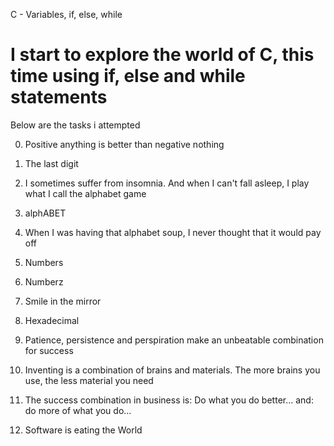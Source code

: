 C - Variables, if, else, while

# I start to explore the world of C, this time using if, else and while statements

Below are the tasks i attempted

0. Positive anything is better than negative nothing

1. The last digit

2. I sometimes suffer from insomnia. And when I can't fall asleep, I play what I call the alphabet game

3. alphABET

4. When I was having that alphabet soup, I never thought that it would pay off

5. Numbers

6. Numberz

7. Smile in the mirror

8. Hexadecimal

9. Patience, persistence and perspiration make an unbeatable combination for success

10. Inventing is a combination of brains and materials. The more brains you use, the less material you need

11. The success combination in business is: Do what you do better... and: do more of what you do...

12. Software is eating the World


